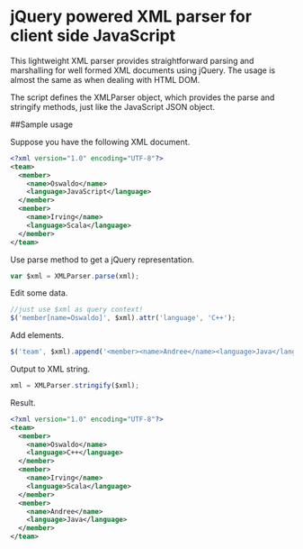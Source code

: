 jQuery powered XML parser for client side JavaScript
==========

This lightweight XML parser provides straightforward parsing and marshalling for well formed XML documents using jQuery. The usage is almost the same as when dealing with HTML DOM.

The script defines the XMLParser object, which provides the parse and stringify methods, just like the JavaScript JSON object.

##Sample usage

Suppose you have the following XML document.

```xml
<?xml version="1.0" encoding="UTF-8"?>
<team>
  <member>
    <name>Oswaldo</name>
    <language>JavaScript</language>
  </member>
  <member>
    <name>Irving</name>
    <language>Scala</language>
  </member>
</team>
```

Use parse method to get a jQuery representation.

```javascript
var $xml = XMLParser.parse(xml);
```

Edit some data.

```javascript
//just use $xml as query context!
$('member[name=Oswaldo]', $xml).attr('language', 'C++');
```

Add elements.

```javascript
$('team', $xml).append('<member><name>Andree</name><language>Java</language></member>');
```

Output to XML string.

```javascript
xml = XMLParser.stringify($xml);
```

Result.

```xml
<?xml version="1.0" encoding="UTF-8"?>
<team>
  <member>
    <name>Oswaldo</name>
    <language>C++</language>
  </member>
  <member>
    <name>Irving</name>
    <language>Scala</language>
  </member>
  <member>
    <name>Andree</name>
    <language>Java</language>
  </member>
</team>
```
